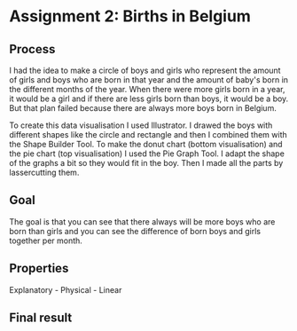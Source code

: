 # Assignment 2: Births in Belgium 

## Process
I had the idea to make a circle of boys and girls who represent the amount of girls and boys who are born in that year and the amount of baby's born in the different months of the year. When there were more girls born in a year, it would be a girl and if there are less girls born than boys, it would be a boy. But that plan failed because there are always more boys born in Belgium.

To create this data visualisation I used Illustrator. I drawed the boys with different shapes like the circle and rectangle and then I combined them with the Shape Builder Tool. To make the donut chart (bottom visualisation) and the pie chart (top visualisation) I used the Pie Graph Tool. I adapt the shape of the graphs a bit so they would fit in the boy. Then I made all the parts by lassercutting them. 

## Goal
The goal is that you can see that there always will be more boys who are born than girls and you can see the difference of born boys and girls together per month. 

## Properties 
Explanatory - Physical - Linear

## Final result
